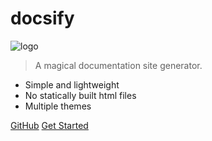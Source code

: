 <!-- _coverpage.md -->

# docsify

![logo](_media/icon.svg)

> A magical documentation site generator.

- Simple and lightweight
- No statically built html files
- Multiple themes

[GitHub](https://github.com/docsifyjs/docsify/)
[Get Started](#docsify)